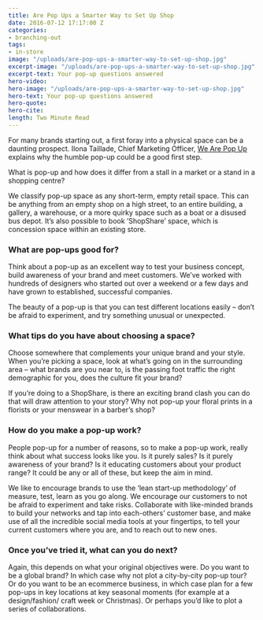 ```yaml
---
title: Are Pop Ups a Smarter Way to Set Up Shop
date: 2016-07-12 17:17:00 Z
categories:
- branching-out
tags:
- in-store
image: "/uploads/are-pop-ups-a-smarter-way-to-set-up-shop.jpg"
excerpt-image: "/uploads/are-pop-ups-a-smarter-way-to-set-up-shop.jpg"
excerpt-text: Your pop-up questions answered
hero-video: 
hero-image: "/uploads/are-pop-ups-a-smarter-way-to-set-up-shop.jpg"
hero-text: Your pop-up questions answered
hero-quote: 
hero-cite: 
length: Two Minute Read
---
```


For many brands starting out, a first foray into a physical space can be a daunting prospect. Ilona Taillade, Chief Marketing Officer, [We Are Pop Up](https://wearepopup.com) explains why the humble pop-up could be a good first step. 

What is pop-up and how does it differ from a stall in a market or a stand in a shopping centre?

We classify pop-up space as any short-term, empty retail space. This can be anything from an empty shop on a high street, to an entire building, a gallery, a warehouse, or a more quirky space such as a boat or a disused bus depot. It’s also possible to book ‘ShopShare’ space, which is concession space within an existing store. 

### What are pop-ups good for? 

Think about a pop-up as an excellent way to test your business concept, build awareness of your brand and meet customers. We’ve worked with hundreds of designers who started out over a weekend or a few days and have grown to established, successful companies. 

The beauty of a pop-up is that you can test different locations easily – don’t be afraid to experiment, and try something unusual or unexpected. 

### What tips do you have about choosing a space? 

Choose somewhere that complements your unique brand and your style. When you’re picking a space, look at what’s going on in the surrounding area – what brands are you near to, is the passing foot traffic the right demographic for you, does the culture fit your brand?

If you’re doing to a ShopShare, is there an exciting brand clash you can do that will draw attention to your story? Why not pop-up your floral prints in a florists or your menswear in a barber’s shop? 

### How do you make a pop-up work?

People pop-up for a number of reasons, so to make a pop-up work, really think about what success looks like you. Is it purely sales? Is it purely awareness of your brand? Is it educating customers about your product range? It could be any or all of these, but keep the aim in mind. 

We like to encourage brands to use the ‘lean start-up methodology’ of measure, test, learn as you go along. We encourage our customers to not be afraid to experiment and take risks. Collaborate with like-minded brands to build your networks and tap into each-others’ customer base, and make use of all the incredible social media tools at your fingertips, to tell your current customers where you are, and to reach out to new ones.

### Once you’ve tried it, what can you do next? 

Again, this depends on what your original objectives were. Do you want to be a global brand? In which case why not plot a city-by-city pop-up tour? Or do you want to be an ecommerce business, in which case plan for a few pop-ups in key locations at key seasonal moments (for example at a design/fashion/ craft week or Christmas). Or perhaps you’d like to plot a series of collaborations.

